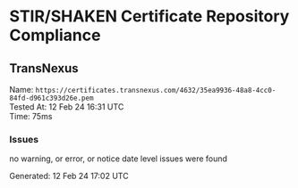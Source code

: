 # STIR/SHAKEN Certificate Repository Compliance

## TransNexus

Name: `https://certificates.transnexus.com/4632/35ea9936-48a8-4cc0-84fd-d961c393d26e.pem`\
Tested At: 12 Feb 24 16:31 UTC\
Time: 75ms

### Issues

no warning, or error, or notice date level issues were found

Generated: 12 Feb 24 17:02 UTC